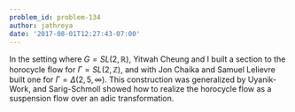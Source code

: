 ```yaml
---
problem_id: problem-134
author: jathreya
date: '2017-08-01T12:27:43-07:00'
---
```

In the setting where $G = SL(2, \mathbb R)$, Yitwah Cheung and I built a
section to the horocycle flow for $\Gamma = SL(2, \mathbb Z)$, and with Jon
Chaika and Samuel Lelievre built one for $\Gamma = \Delta(2, 5, \infty)$. This
construction was generalized by Uyanik-Work, and Sarig-Schmoll showed how to
realize the horocycle flow as a suspension flow over an adic transformation.

